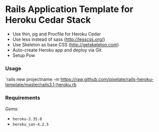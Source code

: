 # Rails Application Template for Heroku Cedar Stack

* Use thin, pg and Procfile for Heroku Cedar
* Use less instead of sass (http://lesscss.org/)
* Use Skeleton as base CSS (http://getskeleton.com)
* Auto-create Heroku app and deploy via Git
* Setup Pow

### Usage

`rails new projectname -m https://raw.github.com/pixelate/rails-heroku-template/master/rails3.1-heroku.rb

### Requirements

*Gems:*
* `heroku-2.35.0`
* `heroku_san-4.2.5`
